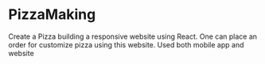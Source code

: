 # PizzaMaking
Create a Pizza building a responsive website using React. One can place an order for customize pizza using this website. Used both mobile app and website
